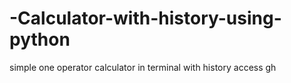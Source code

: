 # -Calculator-with-history-using-python
simple one operator calculator  in terminal with history access 
gh
